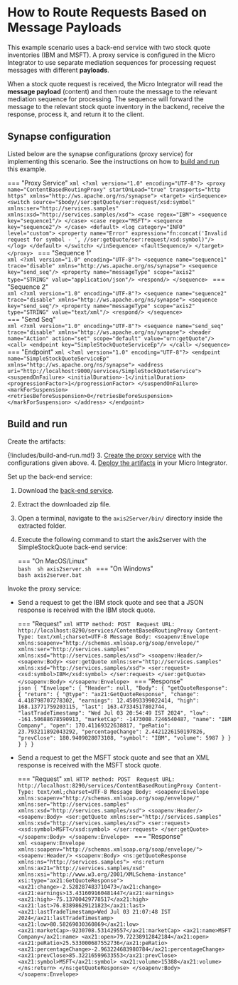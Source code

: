 # How to Route Requests Based on Message Payloads

This example scenario uses a back-end service with two stock quote inventories (IBM and MSFT). A proxy service is configured in the Micro Integrator to use separate mediation sequences for processing request messages with different **payloads**. 

When a stock quote request is received, the Micro Integrator will read the **message payload** (content) and then route the message to the relevant mediation sequence for processing. The sequence will forward the message to the relevant stock quote inventory in the backend, receive the response, process it, and return it to the client.
    
## Synapse configuration
    
Listed below are the synapse configurations (proxy service) for implementing this scenario. See the instructions on how to [build and run](#build-and-run) this example.

=== "Proxy Service"
    ```xml
    <?xml version="1.0" encoding="UTF-8"?>
    <proxy name="ContentBasedRoutingProxy" startOnLoad="true" transports="http https" xmlns="http://ws.apache.org/ns/synapse">
        <target>
            <inSequence>
                <switch source="$body//ser:getQuote/ser:request/xsd:symbol" xmlns:ser="http://services.samples" xmlns:xsd="http://services.samples/xsd">
                    <case regex="IBM">
                        <sequence key="sequence1"/>
                    </case>
                    <case regex="MSFT">
                        <sequence key="sequence2"/>
                    </case>
                    <default>
                        <log category="INFO" level="custom">
                            <property name="Error" expression="fn:concat('Invalid request for symbol - ', //ser:getQuote/ser:request/xsd:symbol)"/>
                        </log>
                    </default>
                </switch>
            </inSequence>
            <faultSequence/>
        </target>
    </proxy>
    ```
=== "Sequence 1"    
    ```xml
    <?xml version="1.0" encoding="UTF-8"?>
    <sequence name="sequence1" trace="disable" xmlns="http://ws.apache.org/ns/synapse">
        <sequence key="send_seq"/>
        <property name="messageType" scope="axis2" type="STRING" value="application/json"/>
        <respond/>
    </sequence>
    ```
=== "Sequence 2"    
    ```xml
    <?xml version="1.0" encoding="UTF-8"?>
    <sequence name="sequence2" trace="disable" xmlns="http://ws.apache.org/ns/synapse">
        <sequence key="send_seq"/>
        <property name="messageType" scope="axis2" type="STRING" value="text/xml"/>
        <respond/>
    </sequence>
    ```   
=== "Send Seq"    
    ```xml
    <?xml version="1.0" encoding="UTF-8"?>
    <sequence name="send_seq" trace="disable" xmlns="http://ws.apache.org/ns/synapse">
        <header name="Action" action="set" scope="default" value="urn:getQuote"/>
        <call>
            <endpoint key="SimpleStockQuoteServiceEp"/>
        </call>
    </sequence>
    ```
=== "Endpoint" 
    ```xml
    <?xml version="1.0" encoding="UTF-8"?>
    <endpoint name="SimpleStockQuoteServiceEp" xmlns="http://ws.apache.org/ns/synapse">
        <address uri="http://localhost:9000/services/SimpleStockQuoteService">
            <suspendOnFailure>
                <initialDuration>-1</initialDuration>
                <progressionFactor>1</progressionFactor>
            </suspendOnFailure>
            <markForSuspension>
                <retriesBeforeSuspension>0</retriesBeforeSuspension>
            </markForSuspension>
        </address>
    </endpoint>
    ```

## Build and run

Create the artifacts:

{!includes/build-and-run.md!}
3. [Create the proxy service]({{base_path}}/develop/creating-artifacts/creating-a-proxy-service) with the configurations given above.
4. [Deploy the artifacts]({{base_path}}/develop/deploy-artifacts) in your Micro Integrator.

Set up the back-end service:

1. Download the [back-end service](https://github.com/wso2-docs/WSO2_EI/blob/master/Back-End-Service/axis2Server.zip).
2. Extract the downloaded zip file.
3. Open a terminal, navigate to the `axis2Server/bin/` directory inside the extracted folder.
4. Execute the following command to start the axis2server with the SimpleStockQuote back-end service:
 
    === "On MacOS/Linux"  
          ```bash 
          sh axis2server.sh
          ```
    === "On Windows"                
          ```bash
          axis2server.bat
          ```

Invoke the proxy service:

- Send a request to get the IBM stock quote and see that a JSON response is received with the IBM stock quote.

    === "Request"
        ```xml
        HTTP method: POST 
        Request URL: http://localhost:8290/services/ContentBasedRoutingProxy
        Content-Type: text/xml;charset=UTF-8
        Message Body:
        <soapenv:Envelope xmlns:soapenv="http://schemas.xmlsoap.org/soap/envelope/" xmlns:ser="http://services.samples" xmlns:xsd="http://services.samples/xsd">
          <soapenv:Header/>
          <soapenv:Body>
             <ser:getQuote xmlns:ser="http://services.samples" xmlns:xsd="http://services.samples/xsd">
                <ser:request>
                   <xsd:symbol>IBM</xsd:symbol>
                </ser:request>
             </ser:getQuote>
          </soapenv:Body>
        </soapenv:Envelope>
        ```
    === "Response"        
        ```json
        {
            "Envelope": {
                "Header": null,
                "Body": {
                    "getQuoteResponse": {
                        "return": {
                            "@type": "ax21:GetQuoteResponse",
                            "change": 4.418798707278302,
                            "earnings": 12.45093399022414,
                            "high": 168.13771759203115,
                            "last": 163.47334517802744,
                            "lastTradeTimestamp": "Wed Jul 03 20:54:49 IST 2024",
                            "low": -161.50688678590913,
                            "marketCap": -1473008.7246540487,
                            "name": "IBM Company",
                            "open": 170.41169322638817,
                            "peRatio": 23.793211892043292,
                            "percentageChange": 2.4421226150197826,
                            "prevClose": 180.9409028073108,
                            "symbol": "IBM",
                            "volume": 5987
                        }
                    }
                }
            }
        }
        ```

- Send a request to get the MSFT stock quote and see that an XML response is received with the MSFT stock quote.

    === "Request"
        ```xml
        HTTP method: POST 
        Request URL: http://localhost:8290/services/ContentBasedRoutingProxy
        Content-Type: text/xml;charset=UTF-8
        Message Body:
        <soapenv:Envelope xmlns:soapenv="http://schemas.xmlsoap.org/soap/envelope/" xmlns:ser="http://services.samples" xmlns:xsd="http://services.samples/xsd">
          <soapenv:Header/>
          <soapenv:Body>
             <ser:getQuote xmlns:ser="http://services.samples" xmlns:xsd="http://services.samples/xsd">
                <ser:request>
                   <xsd:symbol>MSFT</xsd:symbol>
                </ser:request>
             </ser:getQuote>
          </soapenv:Body>
        </soapenv:Envelope>
        ```
    === "Response"        
        ```xml
        <soapenv:Envelope xmlns:soapenv="http://schemas.xmlsoap.org/soap/envelope/">
            <soapenv:Header/>
            <soapenv:Body>
                <ns:getQuoteResponse xmlns:ns="http://services.samples">
                    <ns:return xmlns:ax21="http://services.samples/xsd" xmlns:xsi="http://www.w3.org/2001/XMLSchema-instance" xsi:type="ax21:GetQuoteResponse">
                        <ax21:change>-2.528287483710473</ax21:change>
                        <ax21:earnings>13.431609160481447</ax21:earnings>
                        <ax21:high>-75.13700429778517</ax21:high>
                        <ax21:last>76.83898629121823</ax21:last>
                        <ax21:lastTradeTimestamp>Wed Jul 03 21:07:48 IST 2024</ax21:lastTradeTimestamp>
                        <ax21:low>80.58269030360869</ax21:low>
                        <ax21:marketCap>-9230708.531429557</ax21:marketCap>
                        <ax21:name>MSFT Company</ax21:name>
                        <ax21:open>79.72238912842184</ax21:open>
                        <ax21:peRatio>25.533000687552736</ax21:peRatio>
                        <ax21:percentageChange>-2.963224683980784</ax21:percentageChange>
                        <ax21:prevClose>85.32216599633553</ax21:prevClose>
                        <ax21:symbol>MSFT</ax21:symbol>
                        <ax21:volume>15388</ax21:volume>
                    </ns:return>
                </ns:getQuoteResponse>
            </soapenv:Body>
        </soapenv:Envelope>
        ```
